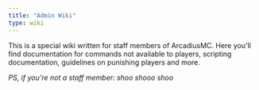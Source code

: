 ```yaml
---
title: "Admin Wiki"
type: wiki
---
```


This is a special wiki written for staff members of ArcadiusMC. Here you'll find
documentation for commands not available to players, scripting documentation,
guidelines on punishing players and more.  
  
*PS, if you're not a staff member: shoo shooo shoo*